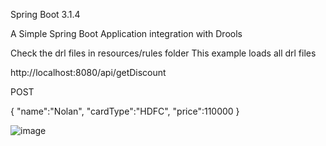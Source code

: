 Spring Boot 3.1.4

A Simple Spring Boot Application integration with Drools 

Check the drl files in resources/rules folder
This example loads all drl files 

http://localhost:8080/api/getDiscount

POST

{
    "name":"Nolan",
    "cardType":"HDFC",
    "price":110000
}


![image](https://github.com/srss-pocs/springboot-drools/assets/145287517/def100b8-ad13-49a7-a5e0-5222a9662f59)







